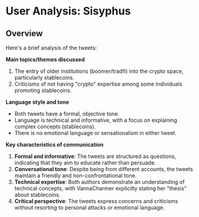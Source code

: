 # User Analysis: Sisyphus

## Overview

Here's a brief analysis of the tweets:

**Main topics/themes discussed**

1. The entry of older institutions (boomer/tradfi) into the crypto space, particularly stablecoins.
2. Criticisms of not having "crypto" expertise among some individuals promoting stablecoins.

**Language style and tone**

* Both tweets have a formal, objective tone.
* Language is technical and informative, with a focus on explaining complex concepts (stablecoins).
* There is no emotional language or sensationalism in either tweet.

**Key characteristics of communication**

1. **Formal and informative**: The tweets are structured as questions, indicating that they aim to educate rather than persuade.
2. **Conversational tone**: Despite being from different accounts, the tweets maintain a friendly and non-confrontational tone.
3. **Technical expertise**: Both authors demonstrate an understanding of technical concepts, with VannaCharmer explicitly stating her "thesis" about stablecoins.
4. **Critical perspective**: The tweets express concerns and criticisms without resorting to personal attacks or emotional language.